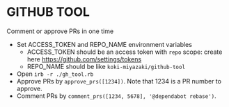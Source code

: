 GITHUB TOOL
===========

Comment or approve PRs in one time


- Set ACCESS_TOKEN and REPO_NAME environment variables
  - ACCESS_TOKEN should be an access token with `repo` scope: create here https://github.com/settings/tokens
  - REPO_NAME should be like `koki-miyazaki/github-tool`
- Open `irb -r ./gh_tool.rb`
- Approve PRs by `approve_prs([1234])`. Note that 1234 is a PR number to approve.
- Comment PRs by `comment_prs([1234, 5678], '@dependabot rebase')`.
